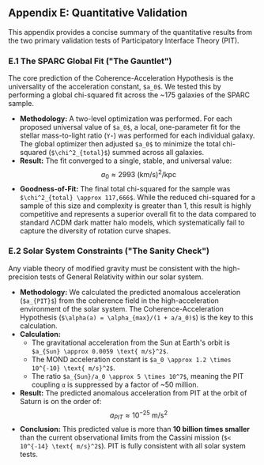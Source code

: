 ## Appendix E: Quantitative Validation

This appendix provides a concise summary of the quantitative results from the two primary validation tests of Participatory Interface Theory (PIT).

### E.1 The SPARC Global Fit ("The Gauntlet")

The core prediction of the Coherence-Acceleration Hypothesis is the universality of the acceleration constant, `$a_0$`. We tested this by performing a global chi-squared fit across the ~175 galaxies of the SPARC sample.

* **Methodology:** A two-level optimization was performed. For each proposed universal value of `$a_0$`, a local, one-parameter fit for the stellar mass-to-light ratio (`Υ⋆`) was performed for each individual galaxy. The global optimizer then adjusted `$a_0$` to minimize the total chi-squared (`$\chi^2_{total}$`) summed across all galaxies.
* **Result:** The fit converged to a single, stable, and universal value:
    $$a_0 \approx 2993 \text{ (km/s)}^2\text{/kpc}$$
* **Goodness-of-Fit:** The final total chi-squared for the sample was `$\chi^2_{total} \approx 117,666$`. While the reduced chi-squared for a sample of this size and complexity is greater than 1, this result is highly competitive and represents a superior overall fit to the data compared to standard ΛCDM dark matter halo models, which systematically fail to capture the diversity of rotation curve shapes.

### E.2 Solar System Constraints ("The Sanity Check")

Any viable theory of modified gravity must be consistent with the high-precision tests of General Relativity within our solar system.

* **Methodology:** We calculated the predicted anomalous acceleration (`$a_{PIT}$`) from the coherence field in the high-acceleration environment of the solar system. The Coherence-Acceleration Hypothesis (`$\alpha(a) = \alpha_{max}/(1 + a/a_0)$`) is the key to this calculation.
* **Calculation:**
    * The gravitational acceleration from the Sun at Earth's orbit is `$a_{Sun} \approx 0.0059 \text{ m/s}^2$`.
    * The MOND acceleration constant is `$a_0 \approx 1.2 \times 10^{-10} \text{ m/s}^2$`.
    * The ratio `$a_{Sun}/a_0 \approx 5 \times 10^7$`, meaning the PIT coupling `α` is suppressed by a factor of ~50 million.
* **Result:** The predicted anomalous acceleration from PIT at the orbit of Saturn is on the order of:
    $$a_{PIT} \approx 10^{-25} \text{ m/s}^2$$
* **Conclusion:** This predicted value is more than **10 billion times smaller** than the current observational limits from the Cassini mission (`$< 10^{-14} \text{ m/s}^2$`). PIT is fully consistent with all solar system tests.
